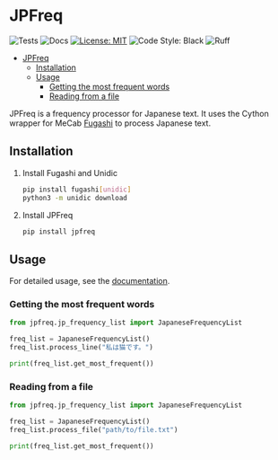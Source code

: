 # JPFreq

![Tests](https://github.com/Marley-Mulvin-Broome/JapaneseFrequencyProcessor/actions/workflows/test.yaml/badge.svg)
![Docs](https://github.com/Marley-Mulvin-Broome/JapaneseFrequencyProcessor/actions/workflows/docs.yaml/badge.svg)
[![License: MIT](https://img.shields.io/badge/License-MIT-yellow.svg)](https://opensource.org/licenses/MIT)
![Code Style: Black](https://camo.githubusercontent.com/d91ed7ac7abbd5a6102cbe988dd8e9ac21bde0a73d97be7603b891ad08ce3479/68747470733a2f2f696d672e736869656c64732e696f2f62616467652f636f64652532307374796c652d626c61636b2d3030303030302e737667)
![Ruff](https://img.shields.io/endpoint?url=https://raw.githubusercontent.com/astral-sh/ruff/main/assets/badge/v2.json)


<!-- TOC -->
* [JPFreq](#jpfreq)
  * [Installation](#installation)
  * [Usage](#usage)
    * [Getting the most frequent words](#getting-the-most-frequent-words)
    * [Reading from a file](#reading-from-a-file)
<!-- TOC -->

JPFreq is a frequency processor for Japanese text. It uses the Cython wrapper for MeCab [Fugashi](https://github.com/polm/fugashi) 
to process Japanese text.

## Installation

1. Install Fugashi and Unidic
    ```bash
   pip install fugashi[unidic]
   python3 -m unidic download
    ```
2. Install JPFreq
    ```bash
    pip install jpfreq
    ```

## Usage

For detailed usage, see the [documentation](https://marley-mulvin-broome.github.io/JapaneseFrequencyProcessor/jpfreq/index.html).

### Getting the most frequent words

```python
from jpfreq.jp_frequency_list import JapaneseFrequencyList

freq_list = JapaneseFrequencyList()
freq_list.process_line("私は猫です。")

print(freq_list.get_most_frequent())
```

### Reading from a file

```python
from jpfreq.jp_frequency_list import JapaneseFrequencyList

freq_list = JapaneseFrequencyList()
freq_list.process_file("path/to/file.txt")

print(freq_list.get_most_frequent())
```
